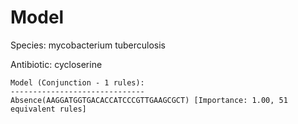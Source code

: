 
# Model

Species: mycobacterium tuberculosis

Antibiotic: cycloserine

```
Model (Conjunction - 1 rules):
------------------------------
Absence(AAGGATGGTGACACCATCCCGTTGAAGCGCT) [Importance: 1.00, 51 equivalent rules]

```

